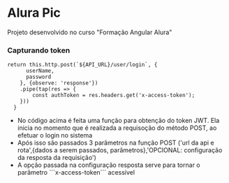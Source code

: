 # Alura Pic

<p>
    Projeto desenvolvido no curso "Formação Angular Alura"
</p>

<h3>
    Capturando token
</h3>

```
return this.http.post(`${API_URL}/user/login`, {
      userName,
      password
    }, {observe: 'response'})
    .pipe(tap(res => {
        const authToken = res.headers.get('x-access-token');
    }))
  }
```

<p>
    <ul>
        <li> No código acima é feita uma função para obtenção do token JWT. Ela inicia no momento que é realizada a requisoção do método
        POST, ao efetuar o login no sistema
         </li> 
         <li> 
            Após isso são passados 3 parâmetros na função POST ('url da api e rota',{dados a serem passados, parâmetros},'OPCIONAL: configuração da resposta da requisição')
         </li>
         <li>
            A opção passada na configuração resposta serve para tornar o parâmetro ```x-access-token``` acessível
         </li>
    </ul>
</p>
